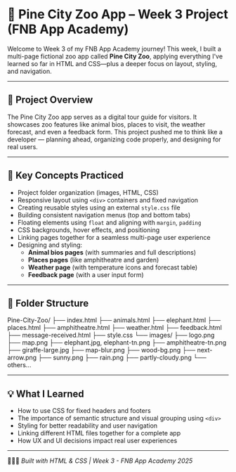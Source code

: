 # 🌿 Pine City Zoo App – Week 3 Project (FNB App Academy)

Welcome to Week 3 of my FNB App Academy journey! This week, I built a multi-page fictional zoo app called **Pine City Zoo**, applying everything I've learned so far in HTML and CSS—plus a deeper focus on layout, styling, and navigation.

---

## 📌 Project Overview

The Pine City Zoo app serves as a digital tour guide for visitors. It showcases zoo features like animal bios, places to visit, the weather forecast, and even a feedback form. This project pushed me to think like a developer — planning ahead, organizing code properly, and designing for real users.

---

## 🧠 Key Concepts Practiced

- Project folder organization (images, HTML, CSS)
- Responsive layout using `<div>` containers and fixed navigation
- Creating reusable styles using an external `style.css` file
- Building consistent navigation menus (top and bottom tabs)
- Floating elements using `float` and aligning with `margin`, `padding`
- CSS backgrounds, hover effects, and positioning
- Linking pages together for a seamless multi-page user experience
- Designing and styling:
  - **Animal bios pages** (with summaries and full descriptions)
  - **Places pages** (like amphitheatre and garden)
  - **Weather page** (with temperature icons and forecast table)
  - **Feedback page** (with a user input form)

---

## 📁 Folder Structure

Pine-City-Zoo/
├── index.html
├── animals.html
├── elephant.html
├── places.html
├── amphitheatre.html
├── weather.html
├── feedback.html
├── message-received.html
├── style.css
└── images/
├── logo.png
├── map.png
├── elephant.jpg, elephant-tn.png
├── amphitheatre-tn.png
├── giraffe-large.jpg
├── map-blur.png
├── wood-bg.png
├── next-arrow.png
├── sunny.png
├── rain.png
├── partly-cloudy.png
└── others...

---

## 💡 What I Learned

- How to use CSS for fixed headers and footers
- The importance of semantic structure and visual grouping using `<div>`
- Styling for better readability and user navigation
- Linking different HTML files together for a complete app
- How UX and UI decisions impact real user experiences

---

👨🏽‍💻 *Built with HTML & CSS | Week 3 - FNB App Academy 2025*





